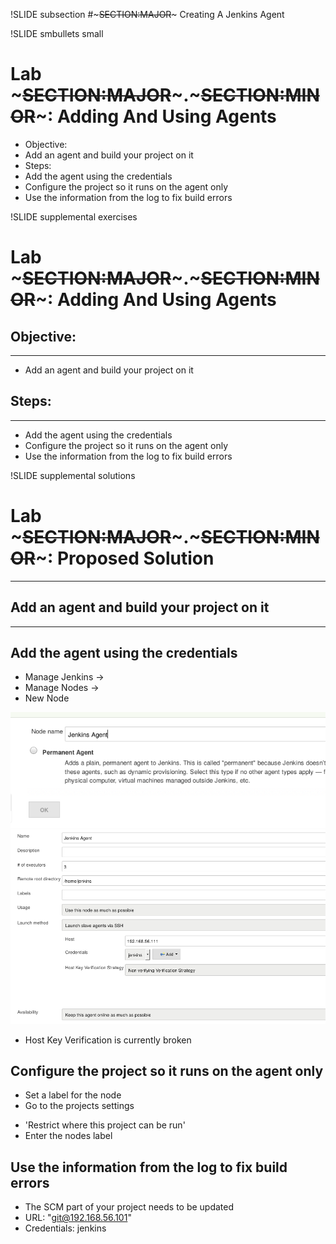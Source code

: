 !SLIDE subsection
#~~~SECTION:MAJOR~~~ Creating A Jenkins Agent

!SLIDE smbullets small
# Lab ~~~SECTION:MAJOR~~~.~~~SECTION:MINOR~~~: Adding And Using Agents
* Objective:
 * Add an agent and build your project on it
* Steps:
 * Add the agent using the credentials
 * Configure the project so it runs on the agent only
 * Use the information from the log to fix build errors

!SLIDE supplemental exercises
# Lab ~~~SECTION:MAJOR~~~.~~~SECTION:MINOR~~~: Adding And Using Agents

## Objective:

****

* Add an agent and build your project on it

## Steps:

****

* Add the agent using the credentials
* Configure the project so it runs on the agent only
* Use the information from the log to fix build errors

!SLIDE supplemental solutions
# Lab ~~~SECTION:MAJOR~~~.~~~SECTION:MINOR~~~: Proposed Solution

****

## Add an agent and build your project on it

****

## Add the agent using the credentials

* Manage Jenkins ->
* Manage Nodes ->
* New Node

<img src="./_img/add_node2.png" style="width:600px" />
<img src="./_img/add_node.png" style="width:600px" />

* Host Key Verification is currently broken

## Configure the project so it runs on the agent only

* Set a label for the node
* Go to the projects settings
 - 'Restrict where this project can be run'
 - Enter the nodes label

## Use the information from the log to fix build errors

* The SCM part of your project needs to be updated
* URL: "git@192.168.56.101"
* Credentials: jenkins
